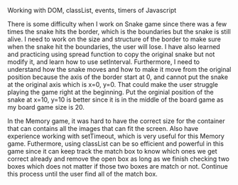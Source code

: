 Working with DOM, classList, events, timers of Javascript

There is some difficulty when I work on Snake game since there was a few times the snake hits the border, which is the boundaries but the snake is still alive. I need to work on the size and structure of the border to make sure when the snake hit the boundaries, the user will lose. I have also learned and practicing using spread function to copy the original snake but not modify it, and learn how to use setInterval. Furthermore, I need to understand how the snake moves and how to make it move from the original position because the axis of the border start at 0, and cannot put the snake at the original axis which is x=0, y=0. That could make the user struggle playing the game right at the beginning. Put the orginial position of the snake at x=10, y=10 is better since it is in the middle of the board game as my board game size is 20. 

In the Memory game, it was hard to have the correct size for the container that can contains all the images that can fit the screen. Also have experience working with setTimeout, which is very useful for this Memory game. Futhermore, using classList can be so efficient and powerful in this game since it can keep track the match box to know which ones we get correct already and remove the open box as long as we finish checking two boxes which does not matter if those two boxes are match or not. Continue this process until the user find all of the match box. 

